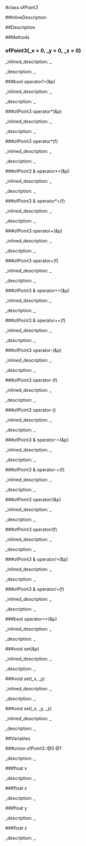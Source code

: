 #class ofPoint3


<!--
_visible: False_
_advanced: False_
_istemplated: False_
-->

##InlineDescription






##Description





##Methods



### ofPoint3(_x = 0, _y = 0, _z = 0)

<!--
_syntax: ofPoint3(_x = 0, _y = 0, _z = 0)_
_name: ofPoint3_
_returns: _
_returns_description: _
_parameters: float _x=0, float _y=0, float _z=0_
_access: public_
_version_started: 0.8.0_
_version_deprecated: _
_summary: _
_constant: False_
_static: False_
_visible: True_
_advanced: False_
-->

_inlined_description: _








_description: _








<!----------------------------------------------------------------------------->

###bool operator!=(&p)

<!--
_syntax: operator!=(&p)_
_name: operator!=_
_returns: bool_
_returns_description: _
_parameters: const ofPoint3 &p_
_access: public_
_version_started: 0.8.0_
_version_deprecated: _
_summary: _
_constant: False_
_static: False_
_visible: True_
_advanced: False_
-->

_inlined_description: _








_description: _








<!----------------------------------------------------------------------------->

###ofPoint3 operator*(&p)

<!--
_syntax: operator*(&p)_
_name: operator*_
_returns: ofPoint3_
_returns_description: _
_parameters: const ofPoint3 &p_
_access: public_
_version_started: 0.8.0_
_version_deprecated: _
_summary: _
_constant: False_
_static: False_
_visible: True_
_advanced: False_
-->

_inlined_description: _








_description: _








<!----------------------------------------------------------------------------->

###ofPoint3 operator*(f)

<!--
_syntax: operator*(f)_
_name: operator*_
_returns: ofPoint3_
_returns_description: _
_parameters: const float f_
_access: public_
_version_started: 0.8.0_
_version_deprecated: _
_summary: _
_constant: False_
_static: False_
_visible: True_
_advanced: False_
-->

_inlined_description: _








_description: _








<!----------------------------------------------------------------------------->

###ofPoint3 & operator*=(&p)

<!--
_syntax: operator*=(&p)_
_name: operator*=_
_returns: ofPoint3 &_
_returns_description: _
_parameters: const ofPoint3 &p_
_access: public_
_version_started: 0.8.0_
_version_deprecated: _
_summary: _
_constant: False_
_static: False_
_visible: True_
_advanced: False_
-->

_inlined_description: _








_description: _








<!----------------------------------------------------------------------------->

###ofPoint3 & operator*=(f)

<!--
_syntax: operator*=(f)_
_name: operator*=_
_returns: ofPoint3 &_
_returns_description: _
_parameters: const float f_
_access: public_
_version_started: 0.8.0_
_version_deprecated: _
_summary: _
_constant: False_
_static: False_
_visible: True_
_advanced: False_
-->

_inlined_description: _








_description: _








<!----------------------------------------------------------------------------->

###ofPoint3 operator+(&p)

<!--
_syntax: operator+(&p)_
_name: operator+_
_returns: ofPoint3_
_returns_description: _
_parameters: const ofPoint3 &p_
_access: public_
_version_started: 0.8.0_
_version_deprecated: _
_summary: _
_constant: False_
_static: False_
_visible: True_
_advanced: False_
-->

_inlined_description: _








_description: _








<!----------------------------------------------------------------------------->

###ofPoint3 operator+(f)

<!--
_syntax: operator+(f)_
_name: operator+_
_returns: ofPoint3_
_returns_description: _
_parameters: const float f_
_access: public_
_version_started: 0.8.0_
_version_deprecated: _
_summary: _
_constant: False_
_static: False_
_visible: True_
_advanced: False_
-->

_inlined_description: _








_description: _








<!----------------------------------------------------------------------------->

###ofPoint3 & operator+=(&p)

<!--
_syntax: operator+=(&p)_
_name: operator+=_
_returns: ofPoint3 &_
_returns_description: _
_parameters: const ofPoint3 &p_
_access: public_
_version_started: 0.8.0_
_version_deprecated: _
_summary: _
_constant: False_
_static: False_
_visible: True_
_advanced: False_
-->

_inlined_description: _








_description: _








<!----------------------------------------------------------------------------->

###ofPoint3 & operator+=(f)

<!--
_syntax: operator+=(f)_
_name: operator+=_
_returns: ofPoint3 &_
_returns_description: _
_parameters: const float f_
_access: public_
_version_started: 0.8.0_
_version_deprecated: _
_summary: _
_constant: False_
_static: False_
_visible: True_
_advanced: False_
-->

_inlined_description: _








_description: _








<!----------------------------------------------------------------------------->

###ofPoint3 operator-(&p)

<!--
_syntax: operator-(&p)_
_name: operator-_
_returns: ofPoint3_
_returns_description: _
_parameters: const ofPoint3 &p_
_access: public_
_version_started: 0.8.0_
_version_deprecated: _
_summary: _
_constant: False_
_static: False_
_visible: True_
_advanced: False_
-->

_inlined_description: _








_description: _








<!----------------------------------------------------------------------------->

###ofPoint3 operator-(f)

<!--
_syntax: operator-(f)_
_name: operator-_
_returns: ofPoint3_
_returns_description: _
_parameters: const float f_
_access: public_
_version_started: 0.8.0_
_version_deprecated: _
_summary: _
_constant: False_
_static: False_
_visible: True_
_advanced: False_
-->

_inlined_description: _








_description: _








<!----------------------------------------------------------------------------->

###ofPoint3 operator-()

<!--
_syntax: operator-()_
_name: operator-_
_returns: ofPoint3_
_returns_description: _
_parameters: _
_access: public_
_version_started: 0.8.0_
_version_deprecated: _
_summary: _
_constant: False_
_static: False_
_visible: True_
_advanced: False_
-->

_inlined_description: _








_description: _








<!----------------------------------------------------------------------------->

###ofPoint3 & operator-=(&p)

<!--
_syntax: operator-=(&p)_
_name: operator-=_
_returns: ofPoint3 &_
_returns_description: _
_parameters: const ofPoint3 &p_
_access: public_
_version_started: 0.8.0_
_version_deprecated: _
_summary: _
_constant: False_
_static: False_
_visible: True_
_advanced: False_
-->

_inlined_description: _








_description: _








<!----------------------------------------------------------------------------->

###ofPoint3 & operator-=(f)

<!--
_syntax: operator-=(f)_
_name: operator-=_
_returns: ofPoint3 &_
_returns_description: _
_parameters: const float f_
_access: public_
_version_started: 0.8.0_
_version_deprecated: _
_summary: _
_constant: False_
_static: False_
_visible: True_
_advanced: False_
-->

_inlined_description: _








_description: _








<!----------------------------------------------------------------------------->

###ofPoint3 operator/(&p)

<!--
_syntax: operator/(&p)_
_name: operator/_
_returns: ofPoint3_
_returns_description: _
_parameters: const ofPoint3 &p_
_access: public_
_version_started: 0.8.0_
_version_deprecated: _
_summary: _
_constant: False_
_static: False_
_visible: True_
_advanced: False_
-->

_inlined_description: _








_description: _








<!----------------------------------------------------------------------------->

###ofPoint3 operator/(f)

<!--
_syntax: operator/(f)_
_name: operator/_
_returns: ofPoint3_
_returns_description: _
_parameters: const float f_
_access: public_
_version_started: 0.8.0_
_version_deprecated: _
_summary: _
_constant: False_
_static: False_
_visible: True_
_advanced: False_
-->

_inlined_description: _








_description: _








<!----------------------------------------------------------------------------->

###ofPoint3 & operator/=(&p)

<!--
_syntax: operator/=(&p)_
_name: operator/=_
_returns: ofPoint3 &_
_returns_description: _
_parameters: const ofPoint3 &p_
_access: public_
_version_started: 0.8.0_
_version_deprecated: _
_summary: _
_constant: False_
_static: False_
_visible: True_
_advanced: False_
-->

_inlined_description: _








_description: _








<!----------------------------------------------------------------------------->

###ofPoint3 & operator/=(f)

<!--
_syntax: operator/=(f)_
_name: operator/=_
_returns: ofPoint3 &_
_returns_description: _
_parameters: const float f_
_access: public_
_version_started: 0.8.0_
_version_deprecated: _
_summary: _
_constant: False_
_static: False_
_visible: True_
_advanced: False_
-->

_inlined_description: _








_description: _








<!----------------------------------------------------------------------------->

###bool operator==(&p)

<!--
_syntax: operator==(&p)_
_name: operator==_
_returns: bool_
_returns_description: _
_parameters: const ofPoint3 &p_
_access: public_
_version_started: 0.8.0_
_version_deprecated: _
_summary: _
_constant: False_
_static: False_
_visible: True_
_advanced: False_
-->

_inlined_description: _








_description: _








<!----------------------------------------------------------------------------->

###void set(&p)

<!--
_syntax: set(&p)_
_name: set_
_returns: void_
_returns_description: _
_parameters: ofPoint3 &p_
_access: public_
_version_started: 0.8.0_
_version_deprecated: _
_summary: _
_constant: False_
_static: False_
_visible: True_
_advanced: False_
-->

_inlined_description: _








_description: _








<!----------------------------------------------------------------------------->

###void set(_x, _y)

<!--
_syntax: set(_x, _y)_
_name: set_
_returns: void_
_returns_description: _
_parameters: float _x, float _y_
_access: public_
_version_started: 0.8.0_
_version_deprecated: _
_summary: _
_constant: False_
_static: False_
_visible: True_
_advanced: False_
-->

_inlined_description: _








_description: _








<!----------------------------------------------------------------------------->

###void set(_x, _y, _z)

<!--
_syntax: set(_x, _y, _z)_
_name: set_
_returns: void_
_returns_description: _
_parameters: float _x, float _y, float _z_
_access: public_
_version_started: 0.8.0_
_version_deprecated: _
_summary: _
_constant: False_
_static: False_
_visible: True_
_advanced: False_
-->

_inlined_description: _








_description: _








<!----------------------------------------------------------------------------->

##Variables



###union ofPoint3::@0  @1

<!--
_name: @1_
_type: union ofPoint3::@0 _
_access: public_
_version_started: 0.8.0_
_version_deprecated: _
_summary: _
_visible: True_
_constant: True_
_advanced: False_
-->

_description: _








<!----------------------------------------------------------------------------->

###float  v

<!--
_name: v_
_type: float _
_access: public_
_version_started: 0.8.0_
_version_deprecated: _
_summary: _
_visible: True_
_constant: True_
_advanced: False_
-->

_description: _








<!----------------------------------------------------------------------------->

###float  x

<!--
_name: x_
_type: float _
_access: public_
_version_started: 0.8.0_
_version_deprecated: _
_summary: _
_visible: True_
_constant: True_
_advanced: False_
-->

_description: _








<!----------------------------------------------------------------------------->

###float  y

<!--
_name: y_
_type: float _
_access: public_
_version_started: 0.8.0_
_version_deprecated: _
_summary: _
_visible: True_
_constant: True_
_advanced: False_
-->

_description: _








<!----------------------------------------------------------------------------->

###float  z

<!--
_name: z_
_type: float _
_access: public_
_version_started: 0.8.0_
_version_deprecated: _
_summary: _
_visible: True_
_constant: True_
_advanced: False_
-->

_description: _








<!----------------------------------------------------------------------------->

